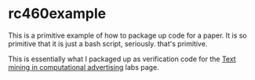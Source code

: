 rc460example
============

This is a primitive example of how to package up code for a paper. It is so
primitive that it is just a bash script, seriously. that's primitive.

This is essentially what I packaged up as verification code for the [Text mining in computational
advertising](http://labs.researchcompendia.org/compendia/2/) labs page.

